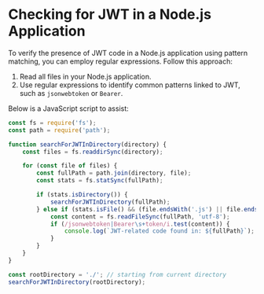 # Checking for JWT in a Node.js Application

To verify the presence of JWT code in a Node.js application using pattern matching, you can employ regular expressions. Follow this approach:

1. Read all files in your Node.js application.
2. Use regular expressions to identify common patterns linked to JWT, such as `jsonwebtoken` or `Bearer`.

Below is a JavaScript script to assist:

```javascript
const fs = require('fs');
const path = require('path');

function searchForJWTInDirectory(directory) {
    const files = fs.readdirSync(directory);

    for (const file of files) {
        const fullPath = path.join(directory, file);
        const stats = fs.statSync(fullPath);

        if (stats.isDirectory()) {
            searchForJWTInDirectory(fullPath);
        } else if (stats.isFile() && (file.endsWith('.js') || file.endsWith('.ts'))) {
            const content = fs.readFileSync(fullPath, 'utf-8');
            if (/jsonwebtoken|Bearer\s+token/i.test(content)) {
                console.log(`JWT-related code found in: ${fullPath}`);
            }
        }
    }
}

const rootDirectory = './'; // starting from current directory
searchForJWTInDirectory(rootDirectory);
```

